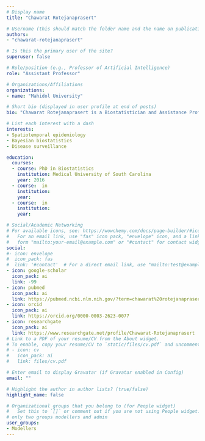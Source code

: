 ```yaml
---
# Display name
title: "Chawarat Rotejanaprasert"

# Username (this should match the folder name and the name on publications)
authors:
- "chawarat-rotejanaprasert"

# Is this the primary user of the site?
superuser: false

# Role/position (e.g., Professor of Artificial Intelligence)
role: "Assistant Professor"

# Organizations/Affiliations
organizations:
- name: "Mahidol University"

# Short bio (displayed in user profile at end of posts)
bio: "Chawarat Rotejanaprasert is a Biostatistician and Assistance Professor who obtained his Ph.D. in Biostatistics from the Medical University of South Carolina, with a research focus on spatial epidemiology. He is currently affiliated with the department of Epidemiology at the Mahidol-Oxford Tropical Medicine Research Unit (MORU) and the department of Tropical Hygiene at the Faculty of Tropical Medicine, Mahidol University. Chawarat's research interests include statistical development for epidemiological applications, particularly in the fields of spatio-temporal epidemiology and surveillance. "

# List each interest with a dash
interests: 
- Spatiotemporal epidemiology
- Bayesian biostatistics
- Disease surveillance

education:
  courses:
  - course: PhD in Biostatistics
    institution: Medical University of South Carolina
    year: 2016
  - course:  in 
    institution: 
    year: 
  - course:  in 
    institution: 
    year: 

# Social/Academic Networking
# For available icons, see: https://wowchemy.com/docs/page-builder/#icons
#   For an email link, use "fas" icon pack, "envelope" icon, and a link in the
#   form "mailto:your-email@example.com" or "#contact" for contact widget.
social:
#- icon: envelope
#  icon_pack: fas
#  link: '#contact'  # For a direct email link, use "mailto:test@example.org".
- icon: google-scholar
  icon_pack: ai
  link: -99
- icon: pubmed
  icon_pack: ai
  link: https://pubmed.ncbi.nlm.nih.gov/?term=chawarat%20rotejanaprasert&sort=date
- icon: orcid
  icon_pack: ai
  link: https://orcid.org/0000-0003-2623-0077
- icon: researchgate
  icon_pack: ai
  link: https://www.researchgate.net/profile/Chawarat-Rotejanaprasert
# Link to a PDF of your resume/CV from the About widget.
# To enable, copy your resume/CV to `static/files/cv.pdf` and uncomment the lines below.
# - icon: cv
#   icon_pack: ai
#   link: files/cv.pdf

# Enter email to display Gravatar (if Gravatar enabled in Config)
email: ""

# Highlight the author in author lists? (true/false)
highlight_name: false

# Organizational groups that you belong to (for People widget)
#   Set this to `[]` or comment out if you are not using People widget.
# only two groups modellers and admin
user_groups:
- Modellers
---
```


